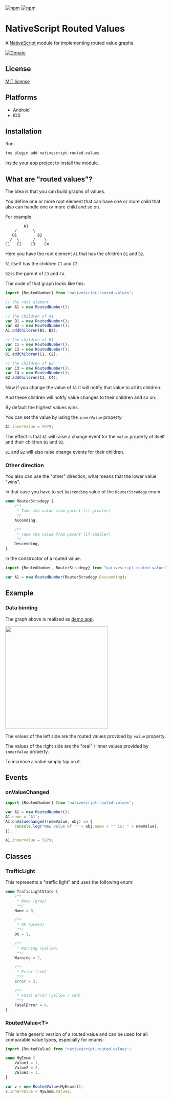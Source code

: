 [![npm](https://img.shields.io/npm/v/nativescript-routed-values.svg)](https://www.npmjs.com/package/nativescript-routed-values)
[![npm](https://img.shields.io/npm/dt/nativescript-routed-values.svg?label=npm%20downloads)](https://www.npmjs.com/package/nativescript-routed-values)

# NativeScript Routed Values

A [NativeScript](https://nativescript.org/) module for implementing routed value graphs.

[![Donate](https://img.shields.io/badge/Donate-PayPal-green.svg)](https://www.paypal.com/cgi-bin/webscr?cmd=_s-xclick&hosted_button_id=4DLW7GWENSTNN)

## License

[MIT license](https://raw.githubusercontent.com/mkloubert/nativescript-routed-values/master/LICENSE)

## Platforms

* Android
* iOS

## Installation

Run

```bash
tns plugin add nativescript-routed-values
```

inside your app project to install the module.

## What are "routed values"?

The idea is that you can build graphs of values.

You define one or more root element that can have one or more child that also can handle one or more child and so on.

For example:

```
        A1
    /       \
   B1         B2
  /  \      /    \
C1   C2    C3    C4
```

Here you have the root element `A1` that has the children `B1` and `B2`.

`B1` itself has the children `C1` and `C2`.

`B2` is the parent of `C3` and `C4`.

The code of that graph looks like this:

```typescript
import {RoutedNumber} from "nativescript-routed-values";

// the root element
var A1 = new RoutedNumber();

// the children of A1
var B1 = new RoutedNumber();
var B2 = new RoutedNumber();
A1.addChildren(B1, B2);

// the children of B1
var C1 = new RoutedNumber();
var C2 = new RoutedNumber();
B1.addChildren(C1, C2);

// the children of B2
var C3 = new RoutedNumber();
var C4 = new RoutedNumber();
B2.addChildren(C3, C4);
```

Now if you change the value of `A1` it will notify that value to all its children.

And these children will notify value changes to their children and so on.

By default the highest values wins.

You can set the value by using the `innerValue` property:

```typescript
A1.innerValue = 5979;
```

The effect is that `A1` will raise a change event for the `value` property of itself and their children `B1` and `B2`.

`B1` and `B2` will also raise change events for their children.

### Other direction

You also can use the "other" direction, what means that the lower value "wins".

In that case you have to set `Descending` value of the `RouterStradegy` enum

```typescript
enum RouterStradegy {
    /**
     * Take the value from parent (if greater)
     */
    Ascending,

    /**
     * Take the value from parent (if smaller)
     */
    Descending,
}
```

in the constructor of a routed value.

```typescript
import {RoutedNumber, RouterStradegy} from "nativescript-routed-values";

var A1 = new RoutedNumber(RouterStradegy.Descending);
```

## Example

### Data binding

The graph above is realized as [demo app](https://github.com/mkloubert/nativescript-routed-values/tree/master/demo).

<img src="https://raw.githubusercontent.com/mkloubert/nativescript-routed-values/master/demo.gif" width="320">

The values of the left side are the routed values provided by `value` property.

The values of the right side are the "real" / inner values provided by `innerValue` property.

To increase a value simply tap on it.

## Events

### onValueChanged

```typescript
import {RoutedNumber} from "nativescript-routed-values";

var A1 = new RoutedNumber();
A1.name = 'A1';
A1.onValueChanged((newValue, obj) => {
    console.log("New value of '" + obj.name + "' is: " + newValue);
});

A1.innerValue = 5979;
```

## Classes

### TrafficLight

This represents a "traffic light" and uses the following enum:

```typescript
enum TraficLightState {
    /**
     * None (gray)
     **/
    None = 0,

    /**
     * OK (green)
     **/
    OK = 1,

    /**
     * Warning (yellow)
     **/
    Warning = 2,

    /**
     * Error (red)
     **/
    Error = 3,

    /**
     * Fatal error (yellow / red)
     **/
    FatalError = 4,
}
```

### RoutedValue&lt;T&gt;

This is the generic version of a routed value and can be used for all comparable value types, especially for enums:

```typescript
import {RoutedValue} from "nativescript-routed-values";

enum MyEnum {
    Value1 = 1,
    Value2 = 2,
    Value3 = 3,
}

var v = new RoutedValue<MyEnum>();
v.innerValue = MyEnum.Value1;
```
